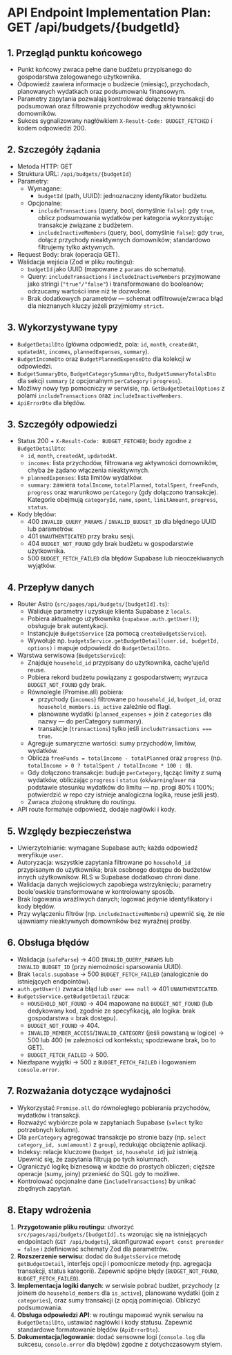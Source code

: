 # API Endpoint Implementation Plan: GET /api/budgets/{budgetId}

## 1. Przegląd punktu końcowego

- Punkt końcowy zwraca pełne dane budżetu przypisanego do gospodarstwa zalogowanego użytkownika.
- Odpowiedź zawiera informacje o budżecie (miesiąc), przychodach, planowanych wydatkach oraz podsumowaniu finansowym.
- Parametry zapytania pozwalają kontrolować dołączenie transakcji do podsumowań oraz filtrowanie przychodów według aktywności domowników.
- Sukces sygnalizowany nagłówkiem `X-Result-Code: BUDGET_FETCHED` i kodem odpowiedzi 200.

## 2. Szczegóły żądania

- Metoda HTTP: GET
- Struktura URL: `/api/budgets/{budgetId}`
- Parametry:
  - Wymagane:
    - `budgetId` (path, UUID): jednoznaczny identyfikator budżetu.
  - Opcjonalne:
    - `includeTransactions` (query, bool, domyślnie `false`): gdy `true`, oblicz podsumowania wydatków per kategoria wykorzystując transakcje związane z budżetem.
    - `includeInactiveMembers` (query, bool, domyślnie `false`): gdy `true`, dołącz przychody nieaktywnych domowników; standardowo filtrujemy tylko aktywnych.
- Request Body: brak (operacja GET).
- Walidacja wejścia (Zod w pliku routingu):
  - `budgetId` jako UUID (mapowane z `params` do schematu).
  - Query: `includeTransactions` i `includeInactiveMembers` przyjmowane jako stringi (`"true"/"false"`) i transformowane do booleanów; odrzucamy wartości inne niż te dozwolone.
  - Brak dodatkowych parametrów — schemat odfiltrowuje/zwraca błąd dla nieznanych kluczy jeżeli przyjmiemy `strict`.

## 3. Wykorzystywane typy

- `BudgetDetailDto` (główna odpowiedź, pola: `id`, `month`, `createdAt`, `updatedAt`, `incomes`, `plannedExpenses`, `summary`).
- `BudgetIncomeDto` oraz `BudgetPlannedExpenseDto` dla kolekcji w odpowiedzi.
- `BudgetSummaryDto`, `BudgetCategorySummaryDto`, `BudgetSummaryTotalsDto` dla sekcji `summary` (z opcjonalnym `perCategory` i `progress`).
- Możliwy nowy typ pomocniczy w serwisie, np. `GetBudgetDetailOptions` z polami `includeTransactions` oraz `includeInactiveMembers`.
- `ApiErrorDto` dla błędów.

## 3. Szczegóły odpowiedzi

- Status 200 + `X-Result-Code: BUDGET_FETCHED`; body zgodne z `BudgetDetailDto`:
  - `id`, `month`, `createdAt`, `updatedAt`.
  - `incomes`: lista przychodów, filtrowana wg aktywności domowników, chyba że żądano włączenia nieaktywnych.
  - `plannedExpenses`: lista limitów wydatków.
  - `summary`: zawiera `totalIncome`, `totalPlanned`, `totalSpent`, `freeFunds`, `progress` oraz warunkowo `perCategory` (gdy dołączono transakcje). Kategorie obejmują `categoryId`, `name`, `spent`, `limitAmount`, `progress`, `status`.
- Kody błędów:
  - 400 `INVALID_QUERY_PARAMS` / `INVALID_BUDGET_ID` dla błędnego UUID lub parametrów.
  - 401 `UNAUTHENTICATED` przy braku sesji.
  - 404 `BUDGET_NOT_FOUND` gdy brak budżetu w gospodarstwie użytkownika.
  - 500 `BUDGET_FETCH_FAILED` dla błędów Supabase lub nieoczekiwanych wyjątków.

## 4. Przepływ danych

- Router Astro (`src/pages/api/budgets/[budgetId].ts`):
  - Waliduje parametry i uzyskuje klienta Supabase z `locals`.
  - Pobiera aktualnego użytkownika (`supabase.auth.getUser()`); obsługuje brak autentykacji.
  - Instancjuje `BudgetsService` (za pomocą `createBudgetsService`).
  - Wywołuje np. `budgetsService.getBudgetDetail(user.id, budgetId, options)` i mapuje odpowiedź do `BudgetDetailDto`.
- Warstwa serwisowa (`BudgetsService`):
  - Znajduje `household_id` przypisany do użytkownika, cache'uje/id reuse.
  - Pobiera rekord budżetu powiązany z gospodarstwem; wyrzuca `BUDGET_NOT_FOUND` gdy brak.
  - Równolegle (Promise.all) pobiera:
    - przychody (`incomes`) filtrowane po `household_id`, `budget_id`, oraz `household_members.is_active` zależnie od flagi.
    - planowane wydatki (`planned_expenses` + join z `categories` dla nazwy — do perCategory summary).
    - transakcje (`transactions`) tylko jeśli `includeTransactions === true`.
  - Agreguje sumaryczne wartości: sumy przychodów, limitów, wydatków.
  - Oblicza `freeFunds = totalIncome - totalPlanned` oraz `progress` (np. `totalIncome > 0 ? totalSpent / totalIncome * 100 : 0`).
  - Gdy dołączono transakcje: buduje `perCategory`, łącząc limity z sumą wydatków, obliczając `progress` i `status` (`ok`/`warning`/`over` na podstawie stosunku wydatków do limitu — np. progi 80% i 100%; potwierdzić w repo czy istnieje analogiczna logika, reuse jeśli jest).
  - Zwraca złożoną strukturę do routingu.
- API route formatuje odpowiedź, dodaje nagłówki i kody.

## 5. Względy bezpieczeństwa

- Uwierzytelnianie: wymagane Supabase auth; każda odpowiedź weryfikuje `user`.
- Autoryzacja: wszystkie zapytania filtrowane po `household_id` przypisanym do użytkownika; brak osobnego dostępu do budżetów innych użytkowników. RLS w Supabase dodatkowo chroni dane.
- Walidacja danych wejściowych zapobiega wstrzyknięciu; parametry boole'owskie transformowane w kontrolowany sposób.
- Brak logowania wrażliwych danych; logować jedynie identyfikatory i kody błędów.
- Przy wyłączeniu filtrów (np. `includeInactiveMembers`) upewnić się, że nie ujawniamy nieaktywnych domowników bez wyraźnej prośby.

## 6. Obsługa błędów

- Walidacja (`safeParse`) -> 400 `INVALID_QUERY_PARAMS` lub `INVALID_BUDGET_ID` (przy niemożności sparsowania UUID).
- Brak `locals.supabase` -> 500 `BUDGET_FETCH_FAILED` (analogicznie do istniejących endpointów).
- `auth.getUser()` zwraca błąd lub `user === null` -> 401 `UNAUTHENTICATED`.
- `BudgetsService.getBudgetDetail` rzuca:
  - `HOUSEHOLD_NOT_FOUND` -> 404 mapowane na `BUDGET_NOT_FOUND` (lub dedykowany kod, zgodnie ze specyfikacją, ale logika: brak gospodarstwa = brak dostępu).
  - `BUDGET_NOT_FOUND` -> 404.
  - `INVALID_MEMBER_ACCESS`/`INVALID_CATEGORY` (jeśli powstaną w logice) -> 500 lub 400 (w zależności od kontekstu; spodziewane brak, bo to GET).
  - `BUDGET_FETCH_FAILED` -> 500.
- Niezłapane wyjątki -> 500 z `BUDGET_FETCH_FAILED` i logowaniem `console.error`.

## 7. Rozważania dotyczące wydajności

- Wykorzystać `Promise.all` do równoległego pobierania przychodów, wydatków i transakcji.
- Rozważyć wybiórcze pola w zapytaniach Supabase (`select` tylko potrzebnych kolumn).
- Dla `perCategory` agregować transakcje po stronie bazy (np. `select category_id, sum(amount)` z `group`), redukując obciążenie aplikacji.
- Indeksy: relacje kluczowe (`budget_id`, `household_id`) już istnieją. Upewnić się, że zapytania filtrują po tych kolumnach.
- Ograniczyć logikę biznesową w kodzie do prostych obliczeń; cięższe operacje (sumy, joiny) przenieść do SQL gdy to możliwe.
- Kontrolować opcjonalne dane (`includeTransactions`) by unikać zbędnych zapytań.

## 8. Etapy wdrożenia

1. **Przygotowanie pliku routingu**: utworzyć `src/pages/api/budgets/[budgetId].ts` wzorując się na istniejących endpointach (`GET /api/budgets`), skonfigurować `export const prerender = false` i zdefiniować schematy Zod dla parametrów.
2. **Rozszerzenie serwisu**: dodać do `BudgetsService` metodę `getBudgetDetail`, interfejs opcji i pomocnicze metody (np. agregacja transakcji, status kategorii). Zapewnić spójne błędy (`BUDGET_NOT_FOUND`, `BUDGET_FETCH_FAILED`).
3. **Implementacja logiki danych**: w serwisie pobrać budżet, przychody (z joinem do `household_members` dla `is_active`), planowane wydatki (join z `categories`), oraz sumy transakcji (z opcją pominięcia). Obliczyć podsumowania.
4. **Obsługa odpowiedzi API**: w routingu mapować wynik serwisu na `BudgetDetailDto`, ustawiać nagłówki i kody statusu. Zapewnić standardowe formatowanie błędów (`ApiErrorDto`).
5. **Dokumentacja/logowanie**: dodać sensowne logi (`console.log` dla sukcesu, `console.error` dla błędów) zgodne z dotychczasowym stylem.
